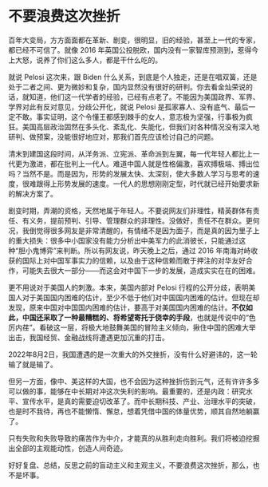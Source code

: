 # 不要浪费这次挫折

百年大变局，方方面面都在革新、剧变，很明显，旧的经验，甚至上一代的专家，都已经不可信了。就像 2016 年英国公投脱欧，国内没有一家智库预测到，惹得今上大怒，说养了你们这么多人，都是干什么吃的。

就说 Pelosi 这次来，跟 Biden 什么关系，到底是个人独走，还是在唱双簧，还是处于二者之间、更为微妙和复杂，国内显然没有很好的研判。你去看金灿荣说的话，就知道，他们这一代学者的经验，已经有点老了。不能因为美国政界、军界、学界对此有反对意见，分歧公开化，就说 Pelosi 是孤家寡人、没有底气、最后一定不敢。事实证明，这个令懂王都感到棘手的女人，意志极为坚强，行事极为疯狂。美国高层政治固然在多头化、紊乱化、失能化，但我们对各种情况没有深入地研判、做预案，没能很好地应对，那我们首先应该检讨自己的问题。

清末到建国这段时间，从洋务派、立宪派、革命派到左翼，每一代年轻人都比上一代更为激进，都在批判上一代人。难道中国人就是性格偏激，喜欢搏极端、搏出位吗？当然不是。而是因为，形势的发展太快、太深刻，使大多数人学习与思考的速度，很难跟得上形势发展的速度。一代人的思想刚刚定型，时代就已经开始要求新的解决方案了。

剧变时期，弄潮的资格，天然地属于年轻人。不要说网友们非理性，精英群体有责任、有义务，提前预判、引导、管理群众的非理性。没做好，责任不在群众。更何况，我倒觉得很多网友是非常清醒的，有情绪不是因为面子，而是真的因为里子上的重大损失：很多中小国家没有能力分析出中美军力的此消彼长，只能通过这种“胆小鬼博弈”来判断。所以有网友说，昨天晚上之后，通过 2016 年南海对峙收获的国际上对中国军事实力的信赖，以及由于这种信赖而敢于押注的对华友好合作，可能失去很大一部分——而这会对中国下一步的发展，造成实实在在的困难。

更不用说对于美国人的刺激。本来，美国内部对 Pelosi 行程的公开分歧，表明美国人对于美国国内困难的估计，至少不低于他们对中国国内困难的估计。但现在却发现，原来中国对中国国内困难的估计，要高于对美国国内困难的估计。**不仅如此，中国还采取了一种最糟糕的、将希望寄托于侥幸的手段**，也就是传说中的“色厉内荏”。看破这一层，将极大地鼓舞美国的冒险主义倾向，揪住中国的困难大举出击，我国经贸、金融战线将遭遇更加沉重的打击。

2022年8月2日，我国遭遇的是一次重大的外交挫折，没有什么好避讳的，这一轮输了就是输了。

但另一方面，像中、美这样的大国，也不会因为这种挫折伤到元气，还有许许多多可以做的事，能够在中长期对冲这次失利的影响。最重要的，还是内政：研究水平、宣传水平，是真的需要迫切改革了。而中长期科技、产业、治理水平的突破，也是时不我待，再也不能懒惰、懈怠，想着凭借中国的体量优势，顺其自然地躺赢了。

只有失败和失败导致的痛苦作为中介，才能真的从胜利走向胜利。我们将被迫挖掘出全部的主观能动性，创造人间奇迹。

好好复盘、总结，反思之前的盲动主义和主观主义，不要浪费这次挫折，那么，也不是坏事。